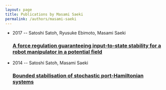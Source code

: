 ```yaml
---
layout: page
title: Publications by Masami Saeki
permalink: /authors/masami-saeki
---
```


<ul class="post-list">
<li><span class='post-meta'>2017 -- Satoshi Satoh, Ryusuke Ebimoto, Masami Saeki</span><h3><a class='post-link' href="{{ site.baseurl }}/a-force-regulation-guaranteeing-input-to-state-stability-for-a-robot-manipulator-in-a-potential-field">A force regulation guaranteeing input‐to‐state stability for a robot manipulator in a potential field</a></h3></li>
<li><span class='post-meta'>2014 -- Satoshi Satoh, Masami Saeki</span><h3><a class='post-link' href="{{ site.baseurl }}/bounded-stabilisation-of-stochastic-port-hamiltonian-systems">Bounded stabilisation of stochastic port-Hamiltonian systems</a></h3></li>

</ul>
